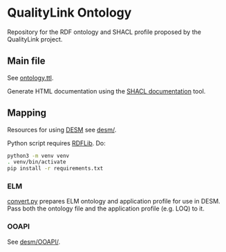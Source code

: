 QualityLink Ontology
====================

Repository for the RDF ontology and SHACL profile proposed by the QualityLink project.

Main file
---------

See [ontology.ttl](ontology.ttl).

Generate HTML documentation using the [SHACL documentation](https://shacl-play.sparna.fr/play/doc) tool.

Mapping
-------

Resources for using [DESM](https://github.com/t3-innovation-network/desm) see [desm/](desm/).

Python script requires [RDFLib](https://rdflib.readthedocs.io/en/stable/). Do:

```sh
python3 -m venv venv
. venv/bin/activate
pip install -r requirements.txt
```

### ELM

[convert.py](desm/ELM/convert.py) prepares ELM ontology and application profile for use in DESM. Pass both the ontology file and the application profile (e.g. LOQ) to it.

### OOAPI

See [desm/OOAPI/](desm/OOAPI/).

